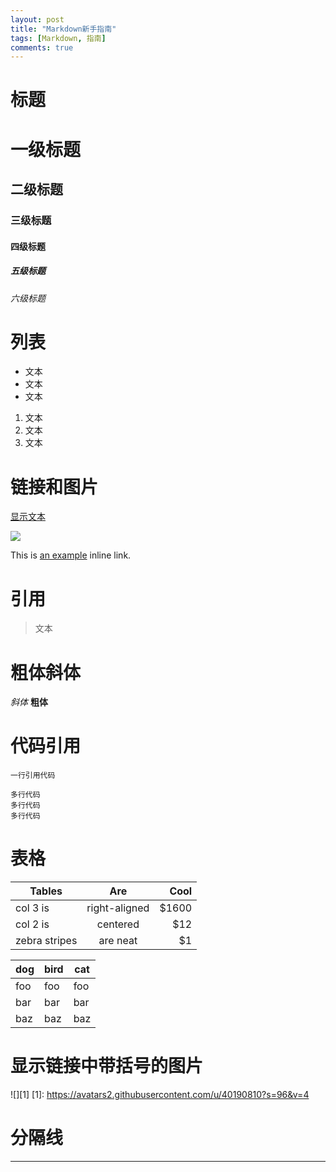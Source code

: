 ```yaml
---
layout: post
title: "Markdown新手指南"
tags: [Markdown, 指南]
comments: true
---
```


# 标题

# 一级标题
## 二级标题
### 三级标题
#### 四级标题
##### 五级标题
###### 六级标题

# 列表

- 文本
- 文本
- 文本
1. 文本
2. 文本
3. 文本

# 链接和图片

[显示文本](网站链接)

![](https://avatars2.githubusercontent.com/u/40190810?s=96&v=4)

This is [an example](http://example.com/ "Title") inline link.


# 引用

>文本

# 粗体斜体

*斜体*
**粗体**

# 代码引用

`一行引用代码`
```
多行代码
多行代码
多行代码
```

# 表格

| Tables        | Are           | Cool  |
| ------------- |:-------------:| -----:|
| col 3 is      | right-aligned | $1600 |
| col 2 is      | centered      |   $12 |
| zebra stripes | are neat      |    $1 |

dog | bird | cat
----|------|----
foo | foo  | foo
bar | bar  | bar
baz | baz  | baz

# 显示链接中带括号的图片

![][1]
[1]: https://avatars2.githubusercontent.com/u/40190810?s=96&v=4

# 分隔线

---

